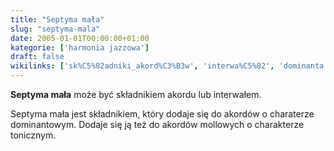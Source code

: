 ```yaml
---
title: "Septyma mała"
slug: "septyma-mala"
date: 2005-01-01T00:00:00+01:00
kategorie: ['harmonia jazzowa']
draft: false
wikilinks: ['sk%C5%82adniki_akord%C3%B3w', 'interwa%C5%82', 'dominanta']
---
```

**Septyma mała** może być składnikiem
akordu<!-- link nie odnosił się do niczego --> lub
interwałem<!-- link nie odnosił się do niczego -->.

Septyma mała jest składnikiem, który dodaje się do akordów o charaterze
dominantowym<!-- link nie odnosił się do niczego -->. Dodaje się ją też do akordów
mollowych o charakterze tonicznym.


